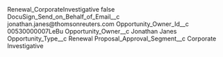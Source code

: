 <?xml version="1.0" encoding="UTF-8"?>
<CustomMetadata xmlns="http://soap.sforce.com/2006/04/metadata" xmlns:xsi="http://www.w3.org/2001/XMLSchema-instance" xmlns:xsd="http://www.w3.org/2001/XMLSchema">
    <label>Renewal_CorporateInvestigative</label>
    <protected>false</protected>
    <values>
        <field>DocuSign_Send_on_Behalf_of_Email__c</field>
        <value xsi:type="xsd:string">jonathan.janes@thomsonreuters.com</value>
    </values>
    <values>
        <field>Opportunity_Owner_Id__c</field>
        <value xsi:type="xsd:string">00530000007LeBu</value>
    </values>
    <values>
        <field>Opportunity_Owner__c</field>
        <value xsi:type="xsd:string">Jonathan Janes</value>
    </values>
    <values>
        <field>Opportunity_Type__c</field>
        <value xsi:type="xsd:string">Renewal</value>
    </values>
    <values>
        <field>Proposal_Approval_Segment__c</field>
        <value xsi:type="xsd:string">Corporate Investigative</value>
    </values>
</CustomMetadata>
